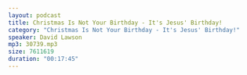 ```yaml
---
layout: podcast
title: Christmas Is Not Your Birthday - It's Jesus' Birthday!
category: "Christmas Is Not Your Birthday - It's Jesus' Birthday!"
speaker: David Lawson
mp3: 30739.mp3
size: 7611619
duration: "00:17:45"
---
```


